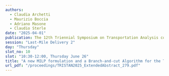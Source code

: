 ```yaml
---
authors:
  - Claudia Archetti
  - Maurizio Boccia
  - Adriano Masone
  - Claudio Sterle
date: "2025-04-01"
publication: The 12th Triennial Symposium on Transportation Analysis conference
session: "Last-Mile Delivery 2"
day: "Thursday"
slot_no: 10
slot: "10:30-12:00, Thursday June 26"
title: "A new MILP formulation and a Branch-and-cut Algorithm for the TSP with Release Dates and Drone Resupply"
url_pdf: "/proceedings/TRISTAN2025_ExtendedAbstract_279.pdf"
---
```

